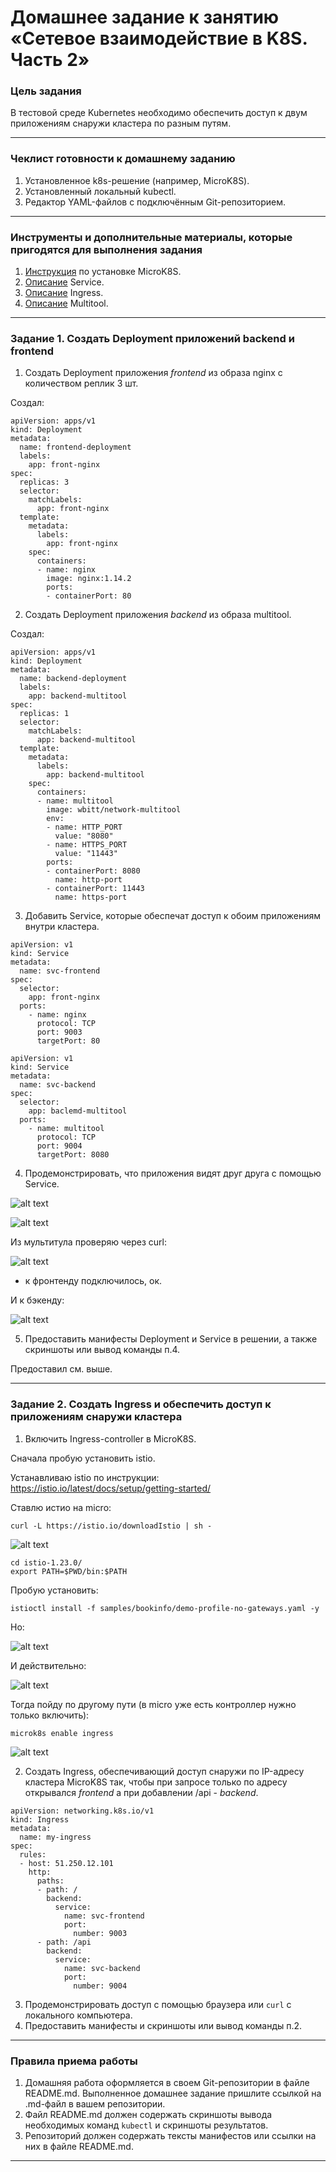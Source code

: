 # Домашнее задание к занятию «Сетевое взаимодействие в K8S. Часть 2»

### Цель задания

В тестовой среде Kubernetes необходимо обеспечить доступ к двум приложениям снаружи кластера по разным путям.

------

### Чеклист готовности к домашнему заданию

1. Установленное k8s-решение (например, MicroK8S).
2. Установленный локальный kubectl.
3. Редактор YAML-файлов с подключённым Git-репозиторием.

------

### Инструменты и дополнительные материалы, которые пригодятся для выполнения задания

1. [Инструкция](https://microk8s.io/docs/getting-started) по установке MicroK8S.
2. [Описание](https://kubernetes.io/docs/concepts/services-networking/service/) Service.
3. [Описание](https://kubernetes.io/docs/concepts/services-networking/ingress/) Ingress.
4. [Описание](https://github.com/wbitt/Network-MultiTool) Multitool.

------

### Задание 1. Создать Deployment приложений backend и frontend

1. Создать Deployment приложения _frontend_ из образа nginx с количеством реплик 3 шт.

Создал:

```
apiVersion: apps/v1
kind: Deployment
metadata:
  name: frontend-deployment
  labels:
    app: front-nginx
spec:
  replicas: 3
  selector:
    matchLabels:
      app: front-nginx
  template:
    metadata:
      labels:
        app: front-nginx
    spec:
      containers:
      - name: nginx
        image: nginx:1.14.2
        ports:
        - containerPort: 80
```        

2. Создать Deployment приложения _backend_ из образа multitool. 

Создал:

```
apiVersion: apps/v1
kind: Deployment
metadata:
  name: backend-deployment
  labels:
    app: backend-multitool
spec:
  replicas: 1
  selector:
    matchLabels:
      app: backend-multitool
  template:
    metadata:
      labels:
        app: backend-multitool
    spec:
      containers:
      - name: multitool
        image: wbitt/network-multitool
        env:
        - name: HTTP_PORT
          value: "8080"
        - name: HTTPS_PORT
          value: "11443"
        ports:
        - containerPort: 8080
          name: http-port
        - containerPort: 11443
          name: https-port
```


3. Добавить Service, которые обеспечат доступ к обоим приложениям внутри кластера. 


```
apiVersion: v1
kind: Service
metadata:
  name: svc-frontend
spec:
  selector:
    app: front-nginx
  ports:
    - name: nginx
      protocol: TCP
      port: 9003
      targetPort: 80
```

```
apiVersion: v1
kind: Service
metadata:
  name: svc-backend
spec:
  selector:
    app: baclemd-multitool
  ports:
    - name: multitool
      protocol: TCP
      port: 9004
      targetPort: 8080
```


4. Продемонстрировать, что приложения видят друг друга с помощью Service.

![alt text](image.png)

![alt text](image-1.png)

Из мультитула проверяю через curl:

![alt text](image-2.png)

- к фронтенду подключилось, ок.

И к бэкенду:

![alt text](image-4.png)


5. Предоставить манифесты Deployment и Service в решении, а также скриншоты или вывод команды п.4.

Предоставил см. выше.

------

### Задание 2. Создать Ingress и обеспечить доступ к приложениям снаружи кластера

1. Включить Ingress-controller в MicroK8S.

Сначала пробую установить istio.

Устанавливаю istio по инструкции: https://istio.io/latest/docs/setup/getting-started/

Ставлю истио  на micro:

```
curl -L https://istio.io/downloadIstio | sh -
```

![alt text](image-5.png)

```
cd istio-1.23.0/
export PATH=$PWD/bin:$PATH
```

Пробую установить:

```
istioctl install -f samples/bookinfo/demo-profile-no-gateways.yaml -y
```
Но:

![alt text](image-6.png)


И действительно:

![alt text](image-7.png)

Тогда пойду по другому пути (в micro уже есть контроллер нужно только включить):

```
microk8s enable ingress
```
![alt text](image-8.png)


2. Создать Ingress, обеспечивающий доступ снаружи по IP-адресу кластера MicroK8S так, чтобы при запросе только по адресу открывался _frontend_ а при добавлении /api - _backend_.

```
apiVersion: networking.k8s.io/v1
kind: Ingress
metadata:
  name: my-ingress
spec:
  rules:
  - host: 51.250.12.101
    http:
      paths:
      - path: /
        backend:
          service:
            name: svc-frontend
            port:
              number: 9003
      - path: /api
        backend:
          service:
            name: svc-backend
            port:
              number: 9004
```




3. Продемонстрировать доступ с помощью браузера или `curl` с локального компьютера.
4. Предоставить манифесты и скриншоты или вывод команды п.2.

------

### Правила приема работы

1. Домашняя работа оформляется в своем Git-репозитории в файле README.md. Выполненное домашнее задание пришлите ссылкой на .md-файл в вашем репозитории.
2. Файл README.md должен содержать скриншоты вывода необходимых команд `kubectl` и скриншоты результатов.
3. Репозиторий должен содержать тексты манифестов или ссылки на них в файле README.md.

------
